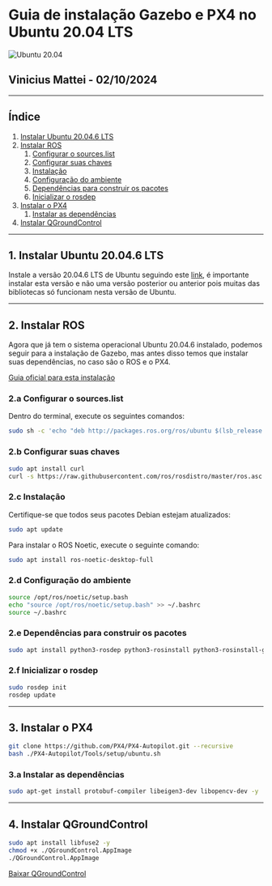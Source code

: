 # Guia de instalação Gazebo e PX4 no Ubuntu 20.04 LTS

![Ubuntu 20.04](https://res.cloudinary.com/canonical/image/fetch/f_auto,q_auto,fl_sanitize,c_fill,w_1280,h_768/https://ubuntu.com/wp-content/uploads/a728/2020-04-23-13.05.21.jpg)



## Vinicius Mattei - 02/10/2024

---

## Índice

1. [Instalar Ubuntu 20.04.6 LTS](#instalar-ubuntu-20046-lts)
2. [Instalar ROS](#instalar-ros)
    1. [Configurar o sources.list](#configurar-o-sourceslist)
    2. [Configurar suas chaves](#configurar-suas-chaves)
    3. [Instalação](#instalacao)
    4. [Configuração do ambiente](#configuracao-do-ambiente)
    5. [Dependências para construir os pacotes](#dependencias-para-construir-os-pacotes)
    6. [Inicializar o rosdep](#inicializar-o-rosdep)
3. [Instalar o PX4](#instalar-o-px4)
    1. [Instalar as dependências](#instalar-as-dependencias)
4. [Instalar QGroundControl](#instalar-qgroundcontrol)

---

## 1. Instalar Ubuntu 20.04.6 LTS

Instale a versão 20.04.6 LTS de Ubuntu seguindo este [link](https://releases.ubuntu.com/focal/), é importante instalar esta versão e não uma versão posterior ou anterior pois muitas das bibliotecas só funcionam nesta versão de Ubuntu.

---

## 2. Instalar ROS

Agora que já tem o sistema operacional Ubuntu 20.04.6 instalado, podemos seguir para a instalação de Gazebo, mas antes disso temos que instalar suas dependências, no caso são o ROS e o PX4.

[Guia oficial para esta instalação](https://docs.px4.io/main/en/ros/mavros_installation.html#ros-noetic-(ubuntu-22.04))

### 2.a Configurar o sources.list

Dentro do terminal, execute os seguintes comandos:

```bash
sudo sh -c 'echo "deb http://packages.ros.org/ros/ubuntu $(lsb_release -sc) main" > /etc/apt/sources.list.d/ros-latest.list'
```

### 2.b Configurar suas chaves

```bash
sudo apt install curl
curl -s https://raw.githubusercontent.com/ros/rosdistro/master/ros.asc | sudo apt-key add -
```

### 2.c Instalação

Certifique-se que todos seus pacotes Debian estejam atualizados:

```bash
sudo apt update
```

Para instalar o ROS Noetic, execute o seguinte comando:

```bash
sudo apt install ros-noetic-desktop-full
```

### 2.d Configuração do ambiente

```bash
source /opt/ros/noetic/setup.bash
echo "source /opt/ros/noetic/setup.bash" >> ~/.bashrc
source ~/.bashrc
```

### 2.e Dependências para construir os pacotes

```bash
sudo apt install python3-rosdep python3-rosinstall python3-rosinstall-generator python3-wstool build-essential
```

### 2.f Inicializar o rosdep

```bash
sudo rosdep init
rosdep update
```

---

## 3. Instalar o PX4

```bash
git clone https://github.com/PX4/PX4-Autopilot.git --recursive
bash ./PX4-Autopilot/Tools/setup/ubuntu.sh
```

### 3.a Instalar as dependências

```bash
sudo apt-get install protobuf-compiler libeigen3-dev libopencv-dev -y
```

---

## 4. Instalar QGroundControl

```bash
sudo apt install libfuse2 -y
chmod +x ./QGroundControl.AppImage
./QGroundControl.AppImage
```

[Baixar QGroundControl](https://d176tv9ibo4jno.cloudfront.net/latest/QGroundControl.AppImage)

